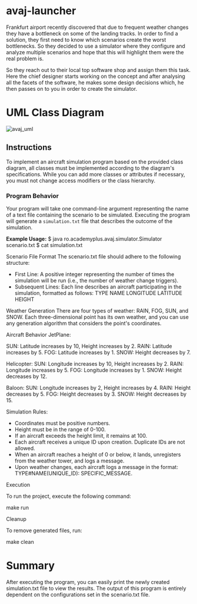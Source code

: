 # avaj-launcher

Frankfurt airport recently discovered that due to frequent weather changes they have a bottleneck on some of the landing tracks. In order to find a solution, they first need to know which scenarios create the worst bottlenecks. So they decided to use a simulator where they configure and analyze multiple scenarios and hope that this will highlight them were the real problem is.

So they reach out to their local top software shop and assign them this task. Here the chief designer starts working on the concept and after analysing all the facets of the software, he makes some design decisions which, he then passes on to you in order to create the simulator.

# UML Class Diagram
![avaj_uml](https://github.com/user-attachments/assets/30686b25-0b82-459b-89af-e55240e3016f)

## Instructions

To implement an aircraft simulation program based on the provided class diagram, all classes must be implemented according to the diagram's specifications. While you can add more classes or attributes if necessary, you must not change access modifiers or the class hierarchy.

### Program Behavior
Your program will take one command-line argument representing the name of a text file containing the scenario to be simulated. Executing the program will generate a `simulation.txt` file that describes the outcome of the simulation.

**Example Usage:**
$ java ro.academyplus.avaj.simulator.Simulator scenario.txt
$ cat simulation.txt

Scenario File Format
The scenario.txt file should adhere to the following structure:

- First Line: A positive integer representing the number of times the simulation will be run (i.e., the number of weather change triggers).
- Subsequent Lines: Each line describes an aircraft participating in the simulation, formatted as follows:
TYPE NAME LONGITUDE LATITUDE HEIGHT


Weather Generation
There are four types of weather: RAIN, FOG, SUN, and SNOW. Each three-dimensional point has its own weather, and you can use any generation algorithm that considers the point's coordinates.

Aircraft Behavior
JetPlane:

SUN: Latitude increases by 10, Height increases by 2.
RAIN: Latitude increases by 5.
FOG: Latitude increases by 1.
SNOW: Height decreases by 7.

Helicopter:
SUN: Longitude increases by 10, Height increases by 2.
RAIN: Longitude increases by 5.
FOG: Longitude increases by 1.
SNOW: Height decreases by 12.

Baloon:
SUN: Longitude increases by 2, Height increases by 4.
RAIN: Height decreases by 5.
FOG: Height decreases by 3.
SNOW: Height decreases by 15.

Simulation Rules:

- Coordinates must be positive numbers.
- Height must be in the range of 0-100.
- If an aircraft exceeds the height limit, it remains at 100.
- Each aircraft receives a unique ID upon creation. Duplicate IDs are not allowed.
- When an aircraft reaches a height of 0 or below, it lands, unregisters from the weather tower, and logs a message.
- Upon weather changes, each aircraft logs a message in the format: TYPE#NAME(UNIQUE_ID): SPECIFIC_MESSAGE.


Execution

To run the project, execute the following command:

make run

Cleanup

To remove generated files, run:

make clean

# Summary

After executing the program, you can easily print the newly created simulation.txt file to view the results. The output of this program is entirely dependent on the configurations set in the scenario.txt file.
